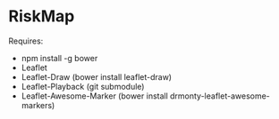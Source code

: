 # RiskMap
Requires:
- npm install -g bower
- Leaflet
- Leaflet-Draw  (bower install leaflet-draw)
- Leaflet-Playback (git submodule)
- Leaflet-Awesome-Marker (bower install drmonty-leaflet-awesome-markers)

